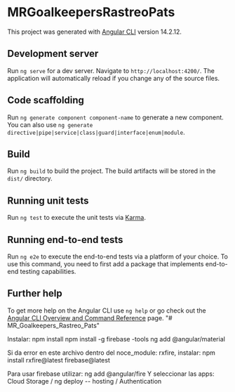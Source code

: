 # MRGoalkeepersRastreoPats

This project was generated with [Angular CLI](https://github.com/angular/angular-cli) version 14.2.12.

## Development server

Run `ng serve` for a dev server. Navigate to `http://localhost:4200/`. The application will automatically reload if you change any of the source files.

## Code scaffolding

Run `ng generate component component-name` to generate a new component. You can also use `ng generate directive|pipe|service|class|guard|interface|enum|module`.

## Build

Run `ng build` to build the project. The build artifacts will be stored in the `dist/` directory.

## Running unit tests

Run `ng test` to execute the unit tests via [Karma](https://karma-runner.github.io).

## Running end-to-end tests

Run `ng e2e` to execute the end-to-end tests via a platform of your choice. To use this command, you need to first add a package that implements end-to-end testing capabilities.

## Further help

To get more help on the Angular CLI use `ng help` or go check out the [Angular CLI Overview and Command Reference](https://angular.io/cli) page.
"# MR_Goalkeepers_Rastreo_Pats" 


Instalar:
npm install
npm install -g firebase -tools
ng add @angular/material

Si da error en este archivo dentro del noce_module: rxfire, instalar: 
npm install rxfire@latest firebase@latest

Para usar firebase utilizar:
ng add @angular/fire
Y seleccionar las apps:
Cloud Storage / ng deploy -- hosting / Authentication


<!-- Featuring:

- Registro: Colocar advertencia que deben ser minimo 6 caracteres en contraseña.
- Registro: Verificación de registro, con envío de email o sms.
- Login: Permitir recuperar contraseña.
- Arqueros: al crear un arquero o editarlo, que pueda seleccionar de un dropdown el equipamiento que está utilizando en función a los equipamientos que ya están creados.
- Arqueros: Que el arquero traiga la info de su equipamiento o tenga un link que redirija a su equipamiento.

- Router: Ver de reutilizar lo más posible el clubParam enviandoló y no tomandolo tantas veces de la url.

- SNACKBAR: Crear un servicio y llamarlo desde ahí para no repetirlo en todos lados.

- BOLSOS:
. Aplicar estilos al dropdown de equipamiento y a la tabla que se renderiza. Ver tema imagenes. 
. Aplicar estilos en los botones de editar ubicacion y fecha, también en el formulario de ubicación.
. Se crea sección para editar la ubicación del equipamiento pero se deja suspendido el tema de colocarle fecha.
. Carrucel de fotos para subir foto de cada parte del equipamiento.
. Cambiar en todos los lados que diga bolso por equipamiento.

- ARQUEROS: Crear un componente que liste todos los arqueros, según linea en orden de división.

- Mejorar los permisos de quien puede eliminar en firebase.

- LOGIN: Se dispara un mensaje Error al loguearse bien.

-->

